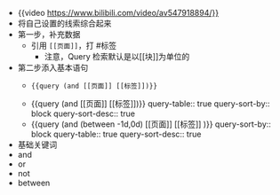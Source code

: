 - {{video https://www.bilibili.com/video/av547918894/}}
- 将自己设置的线索综合起来
- 第一步，补充数据
	- 引用 `[[页面]]`，打 #标签
		- 注意，Query 检索默认是以[[块]]为单位的
- 第二步添入基本语句
	- ```query
	  {{query (and [[页面]] [[标签]])}}
	  ```
	- {{query (and [[页面]] [[标签]])}}
	  query-table:: true
	  query-sort-by:: block
	  query-sort-desc:: true
	- {{query (and (between -1d,0d) [[页面]] [[标签]] )}}
	  query-sort-by:: block
	  query-table:: true
	  query-sort-desc:: true
- 基础关键词
- and
- or
- not
- between